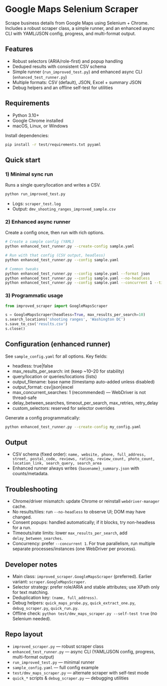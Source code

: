 # Google Maps Selenium Scraper

Scrape business details from Google Maps using Selenium + Chrome. Includes a robust scraper class, a simple runner, and an enhanced async CLI with YAML/JSON config, progress, and multi-format output.

## Features

- Robust selectors (ARIA/role-first) and popup handling
- Deduped results with consistent CSV schema
- Simple runner (`run_improved_test.py`) and enhanced async CLI (`enhanced_test_runner.py`)
- Multiple formats: CSV (default), JSON, Excel + summary JSON
- Debug helpers and an offline self-test for utilities


## Requirements

- Python 3.10+
- Google Chrome installed
- macOS, Linux, or Windows

Install dependencies:

```bash
pip install -r test/requirements.txt pyyaml
```

## Quick start

### 1) Minimal sync run

Runs a single query/location and writes a CSV.

```bash
python run_improved_test.py
```

- Logs: `scraper_test.log`
- Output: `dmv_shooting_ranges_improved_sample.csv`

### 2) Enhanced async runner

Create a config once, then run with rich options.

```bash
# Create a sample config (YAML)
python enhanced_test_runner.py --create-config sample.yaml

# Run with that config (CSV output, headless)
python enhanced_test_runner.py --config sample.yaml

# Common tweaks
python enhanced_test_runner.py --config sample.yaml --format json
python enhanced_test_runner.py --config sample.yaml --no-headless
python enhanced_test_runner.py --config sample.yaml --concurrent 1 --timeout 300
```

### 3) Programmatic usage

```python
from improved_scraper import GoogleMapsScraper

s = GoogleMapsScraper(headless=True, max_results_per_search=10)
s.search_locations('shooting ranges', 'Washington DC')
s.save_to_csv('results.csv')
s.close()
```

## Configuration (enhanced runner)

See `sample_config.yaml` for all options. Key fields:

- headless: true|false
- max_results_per_search: int (keep ~10–20 for stability)
- query/location or queries/locations (lists)
- output_filename: base name (timestamp auto-added unless disabled)
- output_format: csv|json|excel
- max_concurrent_searches: 1 (recommended) — WebDriver is not thread-safe
- delay_between_searches, timeout_per_search, max_retries, retry_delay
- custom_selectors: reserved for selector overrides

Generate a config programmatically:

```bash
python enhanced_test_runner.py --create-config my_config.yaml
```

## Output

- CSV schema (fixed order):
  `name, website, phone, full_address, street, postal_code, reviews, rating, review_count, photo_count, location_link, search_query, search_area`
- Enhanced runner always writes `{basename}_summary.json` with counts/metadata.

## Troubleshooting

- Chrome/driver mismatch: update Chrome or reinstall `webdriver-manager` cache.
- No results/tiles: run `--no-headless` to observe UI; DOM may have changed.
- Consent popups: handled automatically; if it blocks, try non-headless for a run.
- Timeouts/rate limits: lower `max_results_per_search`, add `delay_between_searches`.
- Concurrency: prefer `--concurrent 1`. For true parallelism, run multiple separate processes/instances (one WebDriver per process).

## Developer notes

- Main class: `improved_scraper.GoogleMapsScraper` (preferred). Earlier variant: `scraper.GoogleMapsScraper`.
- Selector strategy: prefer role/ARIA and stable attributes; use XPath only for text matching.
- Deduplication key: `(name, full_address)`.
- Debug helpers: `quick_maps_probe.py`, `quick_extract_one.py`, `debug_scraper.py`, `quick_run.py`.
- Offline check: `python test/dmv_maps_scraper.py --self-test true` (no Selenium needed).

## Repo layout

- `improved_scraper.py` — robust scraper class
- `enhanced_test_runner.py` — async CLI (YAML/JSON config, progress, multi-format output)
- `run_improved_test.py` — minimal runner
- `sample_config.yaml` — full config example
- `test/dmv_maps_scraper.py` — alternate scraper with self-test mode
- `quick_*` scripts & `debug_scraper.py` — debugging utilities
